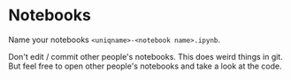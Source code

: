 # Notebooks

Name your notebooks `<uniqname>-<notebook name>.ipynb`.

Don't edit / commit other people's notebooks. This does weird things in git. But feel
free to open other people's notebooks and take a look at the code.
